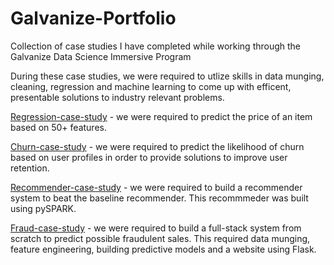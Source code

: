# Galvanize-Portfolio
Collection of case studies I have completed while working through the Galvanize Data Science Immersive Program

During these case studies, we were required to utlize skills in data munging, cleaning, regression and machine learning to come up with efficent, presentable solutions to industry relevant problems.

[Regression-case-study](https://github.com/maxgrossenbacher/Galvanize-Portfolio/tree/master/regression_case_study) - we were required to predict the price of an item based on 50+ features.

[Churn-case-study](https://github.com/maxgrossenbacher/Galvanize-Portfolio/tree/master/churn_case_study) - we were required to predict the likelihood of churn based on user profiles in order to provide solutions to improve user retention.

[Recommender-case-study](https://github.com/maxgrossenbacher/Galvanize-Portfolio/tree/master/recommender_case_study) - we were required to build a recommender system to beat the baseline recommender. This recommmeder was built using pySPARK.

[Fraud-case-study](https://github.com/maxgrossenbacher/Galvanize-Portfolio/tree/master/fraud_detection_case_study) - we were required to build a full-stack system from scratch to predict possible fraudulent sales. This required data munging, feature engineering, building predictive models and a website using Flask.

